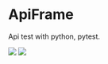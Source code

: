 # ApiFrame
Api test with python, pytest.


![](https://img.shields.io/badge/license-Apache-2.0-green.svg?style=flat)
![](https://img.shields.io/badge/language-python-blue.svg?style=flat)

